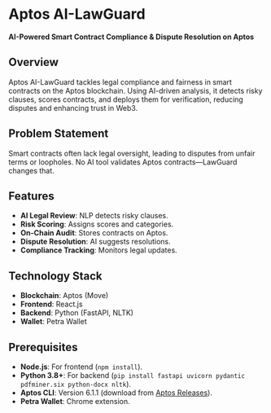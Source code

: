 # Aptos AI-LawGuard

**AI-Powered Smart Contract Compliance & Dispute Resolution on Aptos**

## Overview
Aptos AI-LawGuard tackles legal compliance and fairness in smart contracts on the Aptos blockchain. Using AI-driven analysis, it detects risky clauses, scores contracts, and deploys them for verification, reducing disputes and enhancing trust in Web3.

## Problem Statement
Smart contracts often lack legal oversight, leading to disputes from unfair terms or loopholes. No AI tool validates Aptos contracts—LawGuard changes that.

## Features
- **AI Legal Review**: NLP detects risky clauses.
- **Risk Scoring**: Assigns scores and categories.
- **On-Chain Audit**: Stores contracts on Aptos.
- **Dispute Resolution**: AI suggests resolutions.
- **Compliance Tracking**: Monitors legal updates.

## Technology Stack
- **Blockchain**: Aptos (Move)
- **Frontend**: React.js
- **Backend**: Python (FastAPI, NLTK)
- **Wallet**: Petra Wallet

## Prerequisites
- **Node.js**: For frontend (`npm install`).
- **Python 3.8+**: For backend (`pip install fastapi uvicorn pydantic pdfminer.six python-docx nltk`).
- **Aptos CLI**: Version 6.1.1 (download from [Aptos Releases](https://github.com/aptos-labs/aptos-core/releases)).
- **Petra Wallet**: Chrome extension.

